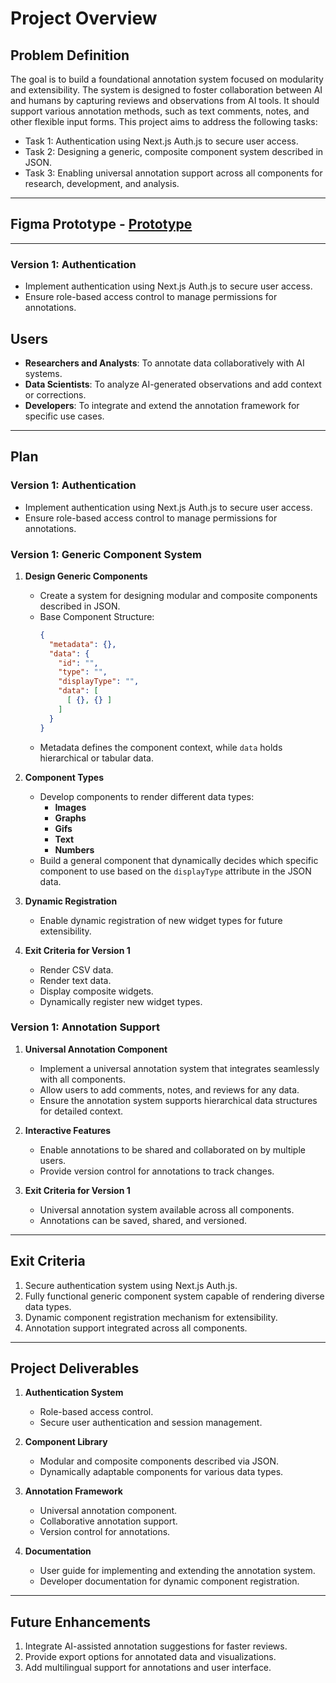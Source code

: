 # Project Overview

## **Problem Definition**
The goal is to build a foundational annotation system focused on modularity and extensibility. The system is designed to foster collaboration between AI and humans by capturing reviews and observations from AI tools. It should support various annotation methods, such as text comments, notes, and other flexible input forms. This project aims to address the following tasks:

- Task 1: Authentication using Next.js Auth.js to secure user access.
- Task 2: Designing a generic, composite component system described in JSON.
- Task 3: Enabling universal annotation support across all components for research, development, and analysis.

---

## Figma Prototype - [Prototype](https://www.figma.com/design/FjOYDzmsxpnn9Kc1oCAcah/Problem-Prototype?node-id=0-1&t=V4IhUIHnHI60vcI7-1)
---

### **Version 1: Authentication**
- Implement authentication using Next.js Auth.js to secure user access.
- Ensure role-based access control to manage permissions for annotations.

## **Users**
- **Researchers and Analysts**: To annotate data collaboratively with AI systems.
- **Data Scientists**: To analyze AI-generated observations and add context or corrections.
- **Developers**: To integrate and extend the annotation framework for specific use cases.

---

## **Plan**

### **Version 1: Authentication**
- Implement authentication using Next.js Auth.js to secure user access.
- Ensure role-based access control to manage permissions for annotations.

### **Version 1: Generic Component System**
1. **Design Generic Components**
   - Create a system for designing modular and composite components described in JSON.
   - Base Component Structure:
     ```json
     {
       "metadata": {},
       "data": {
         "id": "",
         "type": "",
         "displayType": "",
         "data": [
           [ {}, {} ]
         ]
       }
     }
     ```
   - Metadata defines the component context, while `data` holds hierarchical or tabular data.

2. **Component Types**
   - Develop components to render different data types:
     - **Images**
     - **Graphs**
     - **Gifs**
     - **Text**
     - **Numbers**
   - Build a general component that dynamically decides which specific component to use based on the `displayType` attribute in the JSON data.

3. **Dynamic Registration**
   - Enable dynamic registration of new widget types for future extensibility.

4. **Exit Criteria for Version 1**
   - Render CSV data.
   - Render text data.
   - Display composite widgets.
   - Dynamically register new widget types.

### **Version 1: Annotation Support**
1. **Universal Annotation Component**
   - Implement a universal annotation system that integrates seamlessly with all components.
   - Allow users to add comments, notes, and reviews for any data.
   - Ensure the annotation system supports hierarchical data structures for detailed context.

2. **Interactive Features**
   - Enable annotations to be shared and collaborated on by multiple users.
   - Provide version control for annotations to track changes.

3. **Exit Criteria for Version 1**
   - Universal annotation system available across all components.
   - Annotations can be saved, shared, and versioned.

---

## **Exit Criteria**
1. Secure authentication system using Next.js Auth.js.
2. Fully functional generic component system capable of rendering diverse data types.
3. Dynamic component registration mechanism for extensibility.
4. Annotation support integrated across all components.

---

## **Project Deliverables**
1. **Authentication System**
   - Role-based access control.
   - Secure user authentication and session management.

2. **Component Library**
   - Modular and composite components described via JSON.
   - Dynamically adaptable components for various data types.

3. **Annotation Framework**
   - Universal annotation component.
   - Collaborative annotation support.
   - Version control for annotations.

4. **Documentation**
   - User guide for implementing and extending the annotation system.
   - Developer documentation for dynamic component registration.

---

## **Future Enhancements**
1. Integrate AI-assisted annotation suggestions for faster reviews.
2. Provide export options for annotated data and visualizations.
3. Add multilingual support for annotations and user interface.
